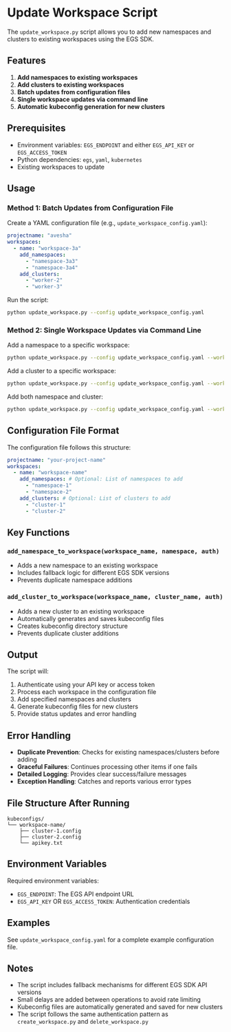 # Update Workspace Script

The `update_workspace.py` script allows you to add new namespaces and clusters to existing workspaces using the EGS SDK.

## Features

1. **Add namespaces to existing workspaces**
2. **Add clusters to existing workspaces**
3. **Batch updates from configuration files**
4. **Single workspace updates via command line**
5. **Automatic kubeconfig generation for new clusters**

## Prerequisites

- Environment variables: `EGS_ENDPOINT` and either `EGS_API_KEY` or `EGS_ACCESS_TOKEN`
- Python dependencies: `egs`, `yaml`, `kubernetes`
- Existing workspaces to update

## Usage

### Method 1: Batch Updates from Configuration File

Create a YAML configuration file (e.g., `update_workspace_config.yaml`):

```yaml
projectname: "avesha"
workspaces:
  - name: "workspace-3a"
    add_namespaces:
      - "namespace-3a3"
      - "namespace-3a4"
    add_clusters:
      - "worker-2"
      - "worker-3"
```

Run the script:

```bash
python update_workspace.py --config update_workspace_config.yaml
```

### Method 2: Single Workspace Updates via Command Line

Add a namespace to a specific workspace:

```bash
python update_workspace.py --config update_workspace_config.yaml --workspace "workspace-3a" --add-namespace "new-namespace"
```

Add a cluster to a specific workspace:

```bash
python update_workspace.py --config update_workspace_config.yaml --workspace "workspace-3a" --add-cluster "new-cluster"
```

Add both namespace and cluster:

```bash
python update_workspace.py --config update_workspace_config.yaml --workspace "workspace-3a" --add-namespace "new-namespace" --add-cluster "new-cluster"
```

## Configuration File Format

The configuration file follows this structure:

```yaml
projectname: "your-project-name"
workspaces:
  - name: "workspace-name"
    add_namespaces: # Optional: List of namespaces to add
      - "namespace-1"
      - "namespace-2"
    add_clusters: # Optional: List of clusters to add
      - "cluster-1"
      - "cluster-2"
```

## Key Functions

### `add_namespace_to_workspace(workspace_name, namespace, auth)`

- Adds a new namespace to an existing workspace
- Includes fallback logic for different EGS SDK versions
- Prevents duplicate namespace additions

### `add_cluster_to_workspace(workspace_name, cluster_name, auth)`

- Adds a new cluster to an existing workspace
- Automatically generates and saves kubeconfig files
- Creates kubeconfig directory structure
- Prevents duplicate cluster additions

## Output

The script will:

1. Authenticate using your API key or access token
2. Process each workspace in the configuration file
3. Add specified namespaces and clusters
4. Generate kubeconfig files for new clusters
5. Provide status updates and error handling

## Error Handling

- **Duplicate Prevention**: Checks for existing namespaces/clusters before adding
- **Graceful Failures**: Continues processing other items if one fails
- **Detailed Logging**: Provides clear success/failure messages
- **Exception Handling**: Catches and reports various error types

## File Structure After Running

```
kubeconfigs/
└── workspace-name/
    ├── cluster-1.config
    ├── cluster-2.config
    └── apikey.txt
```

## Environment Variables

Required environment variables:

- `EGS_ENDPOINT`: The EGS API endpoint URL
- `EGS_API_KEY` OR `EGS_ACCESS_TOKEN`: Authentication credentials

## Examples

See `update_workspace_config.yaml` for a complete example configuration file.

## Notes

- The script includes fallback mechanisms for different EGS SDK API versions
- Small delays are added between operations to avoid rate limiting
- Kubeconfig files are automatically generated and saved for new clusters
- The script follows the same authentication pattern as `create_workspace.py` and `delete_workspace.py`
